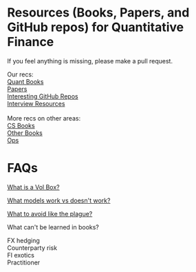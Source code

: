 # Resources (Books, Papers, and GitHub repos) for Quantitative Finance

If you feel anything is missing, please make a pull request.

Our recs: <br>
[Quant Books](https://github.com/KoanOps/BookRecs/blob/master/QuantBooks.md)<br>
[Papers](https://github.com/KoanOps/BookRecs/blob/master/Papers.md)<br>
[Interesting GitHub Repos](https://github.com/KoanOps/BookRecs/blob/master/GitHub_Repos.md)<br>
[Interview Resources](https://github.com/KoanOps/BookRecs/blob/master/InterviewResources.md)<br>
<br>
More recs on other areas:<br>
[CS Books](https://github.com/KoanOps/BookRecs/blob/master/CSBooks.md)<br>
[Other Books](https://github.com/KoanOps/BookRecs/blob/master/Books.md)<br>
[Ops](https://github.com/KoanOps/BookRecs/blob/master/Ops.md)<br>

# FAQs
[What is a Vol Box?](https://github.com/KoanOps/BookRecs/blob/master/VolBox.md) <br>

[What models work vs doesn't work?](https://github.com/KoanOps/BookRecs/blob/master/WhatWorks.md)

[What to avoid like the plague?](https://github.com/KoanOps/BookRecs/blob/master/Plague.md)

What can't be learned in books?

FX hedging <br>
Counterparty risk<br>
FI exotics <br>
Practitioner <br>
